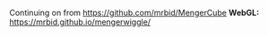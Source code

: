 Continuing on from https://github.com/mrbid/MengerCube
**WebGL:** https://mrbid.github.io/mengerwiggle/
